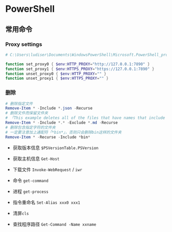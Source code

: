 # PowerShell

## 常用命令

### Proxy settings

```PowerShell
# C:\Users\ludiser\Documents\WindowsPowerShell\Microsoft.PowerShell_profile.ps1

function set_proxy0 { $env:HTTP_PROXY="http://127.0.0.1:7890" }
function set_proxy1 { $env:HTTPS_PROXY="https://127.0.0.1:7890" }
function unset_proxy0 { $env:HTTP_PROXY="" }
function unset_proxy1 { $env:HTTPS_PROXY="" }
```

### 删除

```PowerShell
# 删除指定文件
Remove-Item * -Include *.json -Recurse
# 删除文件而保留文件夹
# 「This example deletes all of the files that have names that include a dot (.) 」
Remove-Item * -Include *.* -Exclude *.md -Recurse
# 删除包含指定字符的文件夹
# 一定要注意加上通配符「*bin*」，否则只会删除bin这样的文件夹
Remove-Item * -Recurse -Include *bin*

```

- 获取版本信息 `$PSVersionTable.PSVersion`

- 获取主机信息 `Get-Host`

- 下载文件 `Invoke-WebRequest` / `iwr`
- 命令 `get-command`
- 进程 `get-process`
- 指令重命名 `Set-Alias xxx0 xxx1`

- 清屏`cls`
- 查找程序路径 `Get-Command -Name xxname`
